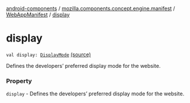 [android-components](../../index.md) / [mozilla.components.concept.engine.manifest](../index.md) / [WebAppManifest](index.md) / [display](./display.md)

# display

`val display: `[`DisplayMode`](-display-mode/index.md) [(source)](https://github.com/mozilla-mobile/android-components/blob/master/components/concept/engine/src/main/java/mozilla/components/concept/engine/manifest/WebAppManifest.kt#L48)

Defines the developers’ preferred display mode for the website.

### Property

`display` - Defines the developers’ preferred display mode for the website.